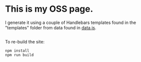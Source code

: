 # This is my OSS page.

I generate it using a couple of Handlebars templates found in the "templates" folder from data found in [data.js](./data.js).

##
To re-build the site:

```
npm install
npm run build
```
